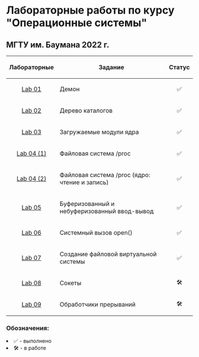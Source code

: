 # Лабораторные работы по курсу "Операционные системы"

## МГТУ им. Баумана 2022 г.

| Лабораторные  |     <p align="center">Задание    |      Статус    |
| :-------------: |-------------|:-------------:|
| [Lab 01](https://github.com/DeadlyHunter38/bmstu_sem_6_os/tree/master/lab_01)| <p align="left"> Демон<p>| ✅
| [Lab 02](https://github.com/DeadlyHunter38/bmstu_sem_6_os/tree/master/lab_02)| <p align="left"> Дерево каталогов<p>| ✅
| [Lab 03](https://github.com/DeadlyHunter38/bmstu_sem_6_os/tree/master/lab_03)| <p align="left"> Загружаемые модули ядра<p>| ✅
| [Lab 04 (1)](https://github.com/DeadlyHunter38/bmstu_sem_6_os/tree/master/lab_04/part_1)| <p align="left"> Файловая система /proc<p>| ✅
| [Lab 04 (2)](https://github.com/DeadlyHunter38/bmstu_sem_6_os/tree/master/lab_04/part_2)| <p align="left"> Файловая система /proc (ядро: чтение и запись)<p>| ✅
| [Lab 05](https://github.com/DeadlyHunter38/bmstu_sem_6_os/tree/master/lab_05)| <p align="left"> Буферизованный и небуферизованный ввод-вывод<p>| ✅
| [Lab 06](https://github.com/DeadlyHunter38/bmstu_sem_6_os/tree/master/lab_06)| <p align="left"> Системный вызов open()<p>| ✅
| [Lab 07](https://github.com/DeadlyHunter38/bmstu_sem_6_os/tree/master/lab_07)| <p align="left"> Создание файловой виртуальной системы<p>| ✅
| [Lab 08](https://github.com/DeadlyHunter38/bmstu_sem_6_os/tree/master/lab_08)| <p align="left"> Сокеты<p>| 🛠
| [Lab 09](https://github.com/DeadlyHunter38/bmstu_sem_6_os/tree/master/lab_09)| <p align="left"> Обработчики прерываний<p>| 🛠

### Обозначения:


<li>✅ - выполнено

<li>🛠 - в работе
